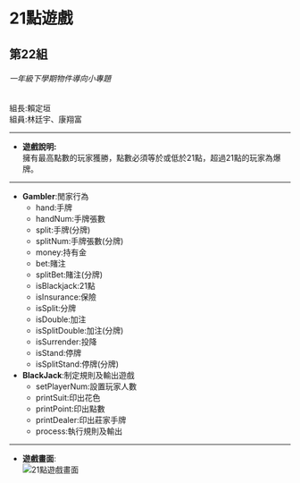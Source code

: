 # **21點遊戲**
## 第22組
###### 一年級下學期物件導向小專題
組長:賴定垣  
組員:林廷宇、康翔富
***  
  
* **遊戲說明:**  
 擁有最高點數的玩家獲勝，點數必須等於或低於21點，超過21點的玩家為爆牌。  
***
* **Gambler**:閒家行為  
  * hand:手牌  
  * handNum:手牌張數  
  * split:手牌(分牌)  
  * splitNum:手牌張數(分牌)  
  * money:持有金  
  * bet:賭注  
  * splitBet:賭注(分牌)  
  * isBlackjack:21點  
  * isInsurance:保險  
  * isSplit:分牌   
  * isDouble:加注  
  * isSplitDouble:加注(分牌)  
  * isSurrender:投降  
  * isStand:停牌  
  * isSplitStand:停牌(分牌)  
* **BlackJack**:制定規則及輸出遊戲 
  * setPlayerNum:設置玩家人數
  * printSuit:印出花色  
  * printPoint:印出點數
  * printDealer:印出莊家手牌  
  * process:執行規則及輸出  
***
* **遊戲畫面**:  
![21點遊戲畫面](https://user-images.githubusercontent.com/79957619/122667106-ba669b00-d1e3-11eb-8d29-a1e72dca4821.png)

